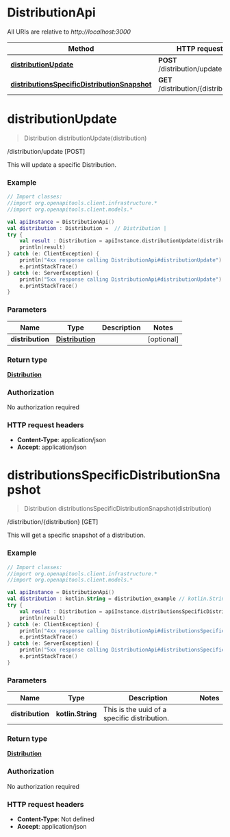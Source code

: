 # DistributionApi

All URIs are relative to *http://localhost:3000*

Method | HTTP request | Description
------------- | ------------- | -------------
[**distributionUpdate**](DistributionApi.md#distributionUpdate) | **POST** /distribution/update | /distribution/update [POST]
[**distributionsSpecificDistributionSnapshot**](DistributionApi.md#distributionsSpecificDistributionSnapshot) | **GET** /distribution/{distribution} | /distribution/{distribution} [GET]


<a name="distributionUpdate"></a>
# **distributionUpdate**
> Distribution distributionUpdate(distribution)

/distribution/update [POST]

This will update a specific Distribution.

### Example
```kotlin
// Import classes:
//import org.openapitools.client.infrastructure.*
//import org.openapitools.client.models.*

val apiInstance = DistributionApi()
val distribution : Distribution =  // Distribution | 
try {
    val result : Distribution = apiInstance.distributionUpdate(distribution)
    println(result)
} catch (e: ClientException) {
    println("4xx response calling DistributionApi#distributionUpdate")
    e.printStackTrace()
} catch (e: ServerException) {
    println("5xx response calling DistributionApi#distributionUpdate")
    e.printStackTrace()
}
```

### Parameters

Name | Type | Description  | Notes
------------- | ------------- | ------------- | -------------
 **distribution** | [**Distribution**](Distribution.md)|  | [optional]

### Return type

[**Distribution**](Distribution.md)

### Authorization

No authorization required

### HTTP request headers

 - **Content-Type**: application/json
 - **Accept**: application/json

<a name="distributionsSpecificDistributionSnapshot"></a>
# **distributionsSpecificDistributionSnapshot**
> Distribution distributionsSpecificDistributionSnapshot(distribution)

/distribution/{distribution} [GET]

This will get a specific snapshot of a distribution.

### Example
```kotlin
// Import classes:
//import org.openapitools.client.infrastructure.*
//import org.openapitools.client.models.*

val apiInstance = DistributionApi()
val distribution : kotlin.String = distribution_example // kotlin.String | This is the uuid of a specific distribution.
try {
    val result : Distribution = apiInstance.distributionsSpecificDistributionSnapshot(distribution)
    println(result)
} catch (e: ClientException) {
    println("4xx response calling DistributionApi#distributionsSpecificDistributionSnapshot")
    e.printStackTrace()
} catch (e: ServerException) {
    println("5xx response calling DistributionApi#distributionsSpecificDistributionSnapshot")
    e.printStackTrace()
}
```

### Parameters

Name | Type | Description  | Notes
------------- | ------------- | ------------- | -------------
 **distribution** | **kotlin.String**| This is the uuid of a specific distribution. |

### Return type

[**Distribution**](Distribution.md)

### Authorization

No authorization required

### HTTP request headers

 - **Content-Type**: Not defined
 - **Accept**: application/json

